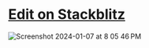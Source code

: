 # <a href="https://stackblitz.com/~/github.com/sudo-self/vercel-ai-chat-sveltekit-openai">Edit on Stackblitz</a>
![Screenshot 2024-01-07 at 8 05 46 PM](https://github.com/sudo-self/vercel-ai-chat-sveltekit-openai/assets/119916323/a2bf0a68-fefa-4eb2-8e04-5e544cdc3ef1)
